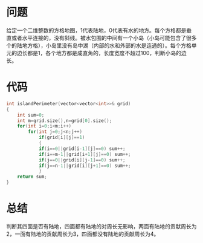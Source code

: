 # 问题
给定一个二维整数的方格地图，1代表陆地，0代表有水的地方。每个方格都是垂直或者水平连接的，没有斜线。被水包围的中间有一个小岛（小岛可能包含了很多个的陆地方格），小岛里没有岛中湖（内部的水和外部的水是连通的）。每个方格单元的边长都是1，各个地方都是成直角的，长度宽度不超过100，判断小岛的边长。
# 代码
```c
int islandPerimeter(vector<vector<int>>& grid)
{
    int sum=0;
    int m=grid.size(),n=grid[0].size();
    for(int i=0;i<m;i++)
        for(int j=0;j<n;j++)
            if(grid[i][j]==1)
            {
            if(i==0||grid[i-1][j]==0) sum++;
            if(i==m-1||grid[i+1][j]==0) sum++;
            if(j==0||grid[i][j-1]==0) sum++;
            if(j==n-1||grid[i][j+1]==0) sum++;
            }
    return sum;
}
```
# 总结
判断其四面是否有陆地，四面都有陆地的对周长无影响，两面有陆地的贡献周长为2，一面有陆地的贡献周长为3，四面都没有陆地的贡献周长为4。
